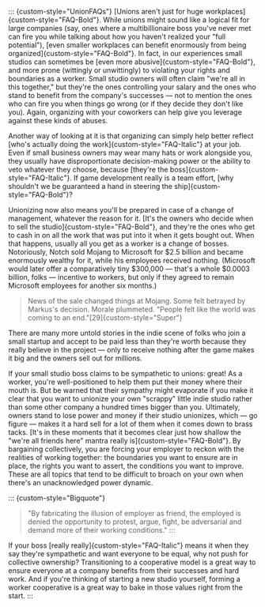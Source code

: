 ::: {custom-style="UnionFAQs"}
[Unions aren't just for huge workplaces]{custom-style="FAQ-Bold"}. While unions
might sound like a logical fit for large companies (say, ones where a
multibillionaire boss you've never met can fire you while talking about how you
haven't realized your "full potential"), [even smaller workplaces can benefit
enormously from being organized]{custom-style="FAQ-Bold"}. In fact, in our
experiences small studios can sometimes be [even more
abusive]{custom-style="FAQ-Bold"}, and more prone (wittingly or unwittingly) to
violating your rights and boundaries as a worker. Small studio owners will often
claim "we're all in this together," but they're the ones controlling your salary
and the ones who stand to benefit from the company's successes — not to mention
the ones who can fire you when things go wrong (or if they decide they don't
like you). Again, organizing with your coworkers can help give you leverage
against these kinds of abuses.

Another way of looking at it is that organizing can simply help better reflect
[who's actually doing the work]{custom-style="FAQ-Italic"} at your job. Even if
small business owners may wear many hats or work alongside you, they usually
have disproportionate decision-making power or the ability to veto whatever they
choose, because [they're the boss]{custom-style="FAQ-Italic"}. If game
development really is a team effort, [why shouldn't we be guaranteed a hand in
steering the ship]{custom-style="FAQ-Bold"}?

Unionizing now also means you'll be prepared in case of a change of management,
whatever the reason for it. [It's the owners who decide when to sell the
studio]{custom-style="FAQ-Bold"}, and they're the ones who get to cash in on all
the work that was put into it when it gets bought out. When that happens,
usually all you get as a worker is a change of bosses. Notoriously, Notch sold
Mojang to Microsoft for $2.5 billion and became enormously wealthy for it, while
his employees received nothing. (Microsoft would later offer a comparatively
tiny $300,000 — that's a whole $0.0003 billion, folks — incentive to workers,
but only if they agreed to remain Microsoft employees for another six months.)

> News of the sale changed things at Mojang. Some felt betrayed by Markus's
> decision. Morale plummeted. "People felt like the world was coming to an
> end."[29]{custom-style="Super"}

There are many more untold stories in the indie scene of folks who join a small
startup and accept to be paid less than they're worth because they really
believe in the project — only to receive nothing after the game makes it big and
the owners sell out for millions.

If your small studio boss claims to be sympathetic to unions: great! As a
worker, you're well-positioned to help them put their money where their mouth
is. But be warned that their sympathy might evaporate if you make it clear that
you want to unionize your own "scrappy" little indie studio rather than some
other company a hundred times bigger than you. Ultimately, owners stand to lose
power and money if their studio unionizes, which — go figure — makes it a hard
sell for a lot of them when it comes down to brass tacks.  [It's in these
moments that it becomes clear just how shallow the "we're all friends here"
mantra really is]{custom-style="FAQ-Bold"}. By bargaining collectively, you are
forcing your employer to reckon with the realities of working together: the
boundaries you want to ensure are in place, the rights you want to assert, the
conditions you want to improve. These are all topics that tend to be difficult
to broach on your own when there's an unacknowledged power dynamic.

::: {custom-style="Bigquote"}
> "By fabricating the illusion of employer as friend, the employed is denied the
> opportunity to protest, argue, fight, be adversarial and demand more of their
> working conditions."
:::

If your boss [really really]{custom-style="FAQ-Italic"} means it when they say
they're sympathetic and want everyone to be equal, why not push for collective
ownership? Transitioning to a cooperative model is a great way to ensure
everyone at a company benefits from their successes and hard work. And if you're
thinking of starting a new studio yourself, forming a worker cooperative is a
great way to bake in those values right from the start.
:::
